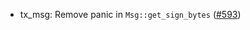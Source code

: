 - tx_msg: Remove panic in `Msg::get_sign_bytes`
  ([#593](https://github.com/cosmos/ibc-rs/issues/593))